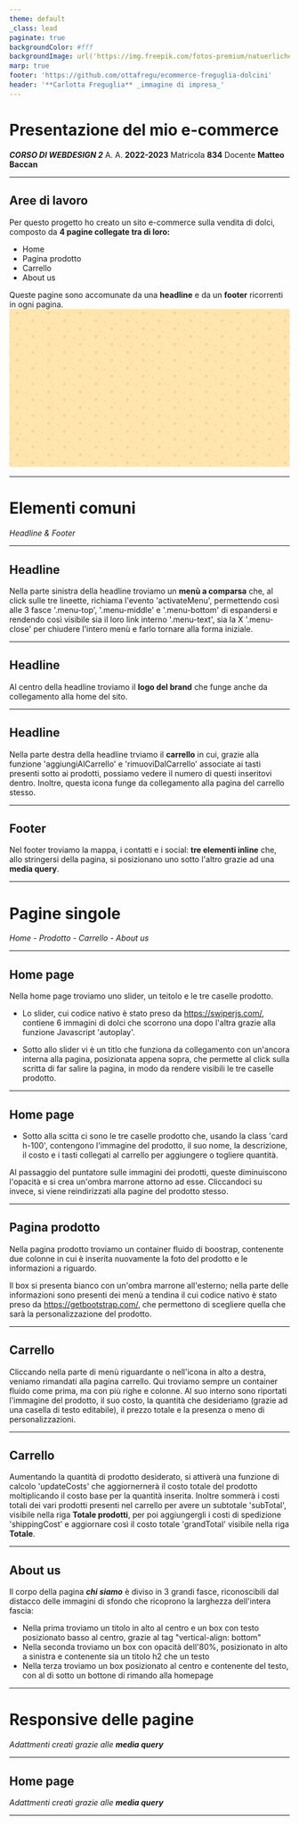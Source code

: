 ```yaml
---
theme: default
_class: lead
paginate: true
backgroundColor: #fff
backgroundImage: url('https://img.freepik.com/fotos-premium/natuerlicher-quadratischer-weisser-hintergrund_476151-596.jpg')
marp: true
footer: 'https://github.com/ottafregu/ecommerce-freguglia-dolcini'
header: '**Carlotta Freguglia** _immagine di impresa_'
---
```


# Presentazione del mio e-commerce

_**CORSO DI WEBDESIGN 2**_
A. A. **2022-2023**
Matricola **834**
Docente **Matteo Baccan**


<!-- _paginate: false -->
<!-- _footer: "" -->
<!-- style: "
img[alt~='center'] {
  display: block;
  margin: 0 auto;
}

header{
  font-family: 'DM Serif Display', serif;
}
" -->

---

## Aree di lavoro

Per questo progetto ho creato un sito e-commerce sulla vendita di dolci, composto da
**4 pagine collegate tra di loro:** 
- Home
- Pagina prodotto
- Carrello
- About us

Queste pagine sono accomunate da una **headline** e da un **footer** ricorrenti in ogni pagina.
![gatto h:50px ](/img/sfondosito.png)


---

# Elementi comuni

_Headline & Footer_

---

## Headline

Nella parte sinistra della headline troviamo un **menù a comparsa** che, al click sulle tre lineette, richiama l'evento 'activateMenu', permettendo così alle 3 fasce '.menu-top', '.menu-middle' e '.menu-bottom' di espandersi e rendendo così visibile sia il loro link interno '.menu-text', sia la X '.menu-close' per chiudere l'intero menù e farlo tornare alla forma iniziale.

---

## Headline

Al centro della headline troviamo il **logo del brand** che funge anche da collegamento alla home del sito.

---

## Headline

Nella parte destra della headline trviamo il **carrello** in cui, grazie alla funzione 'aggiungiAlCarrello' e 'rimuoviDalCarrello' associate ai tasti presenti sotto ai prodotti, possiamo vedere il numero di questi inseritovi dentro.
Inoltre, questa icona funge da collegamento alla pagina del carrello stesso.

---

## Footer

Nel footer troviamo la mappa, i contatti e i social: **tre elementi inline** che, allo stringersi della pagina, si posizionano uno sotto l'altro grazie ad una **media query**.

---

# Pagine singole

_Home - Prodotto - Carrello - About us_

---

## Home page

Nella home page troviamo uno slider, un teitolo e le tre caselle prodotto.
- Lo slider, cui codice nativo è stato preso da https://swiperjs.com/, contiene 6 immagini di dolci che scorrono una dopo l'altra grazie alla funzione Javascript 'autoplay'.

- Sotto allo slider vi è un titlo che funziona da collegamento con un'ancora interna alla pagina, posizionata appena sopra, che permette al click sulla scritta di far salire la pagina, in modo da rendere visibili le tre caselle prodotto.

---

## Home page

- Sotto alla scitta ci sono le tre caselle prodotto che, usando la class 'card h-100', contengono l'immagine del prodotto, il suo nome, la descrizione, il costo e i tasti collegati al carrello per aggiungere o togliere quantità.

Al passaggio del puntatore sulle immagini dei prodotti, queste diminuiscono l'opacità e si crea un'ombra marrone attorno ad esse. Cliccandoci su invece, si viene reindirizzati alla pagine del prodotto stesso.

---

## Pagina prodotto 

Nella pagina prodotto troviamo un container fluido di boostrap, contenente due colonne in cui è inserita nuovamente la foto del prodotto e le informazioni a riguardo.

Il box si presenta bianco con un'ombra marrone all'esterno; nella parte delle informazioni sono presenti dei menù a tendina il cui codice nativo è stato preso da https://getbootstrap.com/, che permettono di scegliere quella che sarà la personalizzazione del prodotto.

---

## Carrello 

Cliccando nella parte di menù riguardante o nell'icona in alto a destra, veniamo rimandati alla pagina carrello. Qui troviamo sempre un container fluido come prima, ma con più righe e colonne.
Al suo interno sono riportati l'immagine del prodotto, il suo costo, la quantità che desideriamo (grazie ad una casella di testo editabile), il prezzo totale  e la presenza o meno di personalizzazioni.

---

## Carrello

Aumentando la quantità di prodotto desiderato, si attiverà una funzione di calcolo 'updateCosts' che aggiornernerà il costo totale del prodotto moltiplicando il costo base per la quantità inserita.
Inoltre sommerà i costi totali dei vari prodotti presenti nel carrello per avere un subtotale 'subTotal', visibile nella riga **Totale prodotti**, per poi aggiungergli i costi di spedizione 'shippingCost' e aggiornare così il costo totale 'grandTotal' visibile nella riga **Totale**.

---

## About us 

Il corpo della pagina _**chi siamo**_ è diviso in 3 grandi fasce, riconoscibili dal distacco delle immagini di sfondo che ricoprono la larghezza dell'intera fascia:
- Nella prima troviamo un titolo in alto al centro e un box con testo posizionato basso al centro, grazie al tag "vertical-align: bottom"
- Nella seconda troviamo un box con opacità dell'80%, posizionato in alto a sinistra e contenente sia un titolo h2 che un testo
- Nella terza troviamo un box posizionato al centro e contenente del testo, con al di sotto un bottone di rimando alla homepage

---

# Responsive delle pagine

_Adattmenti creati grazie alle **media query**_

---

## Home page

_Adattmenti creati grazie alle **media query**_

---